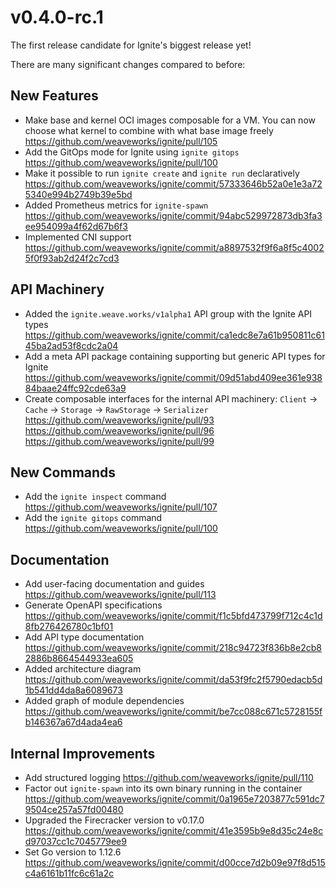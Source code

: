 # v0.4.0-rc.1

The first release candidate for Ignite's biggest release yet!

There are many significant changes compared to before:

## New Features

 - Make base and kernel OCI images composable for a VM. You can now choose what kernel to combine with what base image freely <https://github.com/weaveworks/ignite/pull/105>
 - Add the GitOps mode for Ignite using `ignite gitops` <https://github.com/weaveworks/ignite/pull/100>
 - Make it possible to run `ignite create` and `ignite run` declaratively <https://github.com/weaveworks/ignite/commit/57333646b52a0e1e3a725340e994b2749b39e5bd>
 - Added Prometheus metrics for `ignite-spawn` <https://github.com/weaveworks/ignite/commit/94abc529972873db3fa3ee954099a4f62d67b6f3>
 - Implemented CNI support <https://github.com/weaveworks/ignite/commit/a8897532f9f6a8f5c40025f0f93ab2d24f2c7cd3>

## API Machinery

 - Added the `ignite.weave.works/v1alpha1` API group with the Ignite API types <https://github.com/weaveworks/ignite/commit/ca1edc8e7a61b950811c6145ba2ad53f8cdc2a04>
 - Add a meta API package containing supporting but generic API types for Ignite <https://github.com/weaveworks/ignite/commit/09d51abd409ee361e93884baae24ffc92cde63a9>
 - Create composable interfaces for the internal API machinery: `Client` -> `Cache` -> `Storage` -> `RawStorage` -> `Serializer` <https://github.com/weaveworks/ignite/pull/93> <https://github.com/weaveworks/ignite/pull/96> <https://github.com/weaveworks/ignite/pull/99>

## New Commands

 - Add the `ignite inspect` command <https://github.com/weaveworks/ignite/pull/107>
 - Add the `ignite gitops` command <https://github.com/weaveworks/ignite/pull/100>

## Documentation

 - Add user-facing documentation and guides <https://github.com/weaveworks/ignite/pull/113>
 - Generate OpenAPI specifications <https://github.com/weaveworks/ignite/commit/f1c5bfd473799f712c4c1d8fb276426780c1bf01>
 - Add API type documentation <https://github.com/weaveworks/ignite/commit/218c94723f836b8e2cb82886b8664544933ea605>
 - Added architecture diagram <https://github.com/weaveworks/ignite/commit/da53f9fc2f5790edacb5d1b541dd4da8a6089673>
 - Added graph of module dependencies <https://github.com/weaveworks/ignite/commit/be7cc088c671c5728155fb146367a67d4ada4ea6>

## Internal Improvements

 - Add structured logging <https://github.com/weaveworks/ignite/pull/110>
 - Factor out `ignite-spawn` into its own binary running in the container <https://github.com/weaveworks/ignite/commit/0a1965e7203877c591dc79504ce257a57fd00480>
 - Upgraded the Firecracker version to v0.17.0 <https://github.com/weaveworks/ignite/commit/41e3595b9e8d35c24e8cd97037cc1c7045779ee9>
 - Set Go version to 1.12.6 <https://github.com/weaveworks/ignite/commit/d00cce7d2b09e97f8d515c4a6161b11fc6c61a2c>
